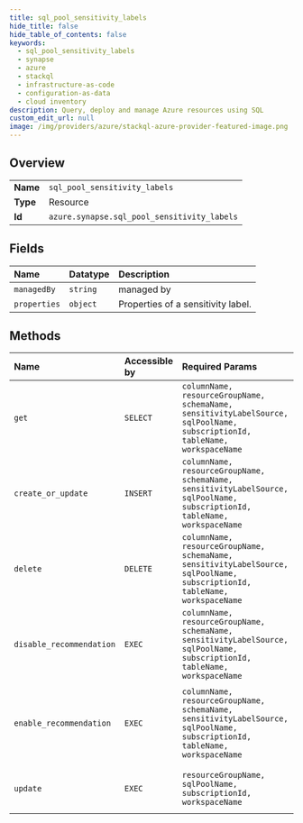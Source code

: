 ```yaml
---
title: sql_pool_sensitivity_labels
hide_title: false
hide_table_of_contents: false
keywords:
  - sql_pool_sensitivity_labels
  - synapse
  - azure    
  - stackql
  - infrastructure-as-code
  - configuration-as-data
  - cloud inventory
description: Query, deploy and manage Azure resources using SQL
custom_edit_url: null
image: /img/providers/azure/stackql-azure-provider-featured-image.png
---
```

  
    

## Overview
<table><tbody>
<tr><td><b>Name</b></td><td><code>sql_pool_sensitivity_labels</code></td></tr>
<tr><td><b>Type</b></td><td>Resource</td></tr>
<tr><td><b>Id</b></td><td><code>azure.synapse.sql_pool_sensitivity_labels</code></td></tr>
</tbody></table>

## Fields
| Name | Datatype | Description |
|:-----|:---------|:------------|
| `managedBy` | `string` | managed by |
| `properties` | `object` | Properties of a sensitivity label. |
## Methods
| Name | Accessible by | Required Params | Description |
|:-----|:--------------|:----------------|:------------|
| `get` | `SELECT` | `columnName, resourceGroupName, schemaName, sensitivityLabelSource, sqlPoolName, subscriptionId, tableName, workspaceName` | Gets the sensitivity label of a given column |
| `create_or_update` | `INSERT` | `columnName, resourceGroupName, schemaName, sensitivityLabelSource, sqlPoolName, subscriptionId, tableName, workspaceName` | Creates or updates the sensitivity label of a given column in a Sql pool |
| `delete` | `DELETE` | `columnName, resourceGroupName, schemaName, sensitivityLabelSource, sqlPoolName, subscriptionId, tableName, workspaceName` | Deletes the sensitivity label of a given column in a Sql pool |
| `disable_recommendation` | `EXEC` | `columnName, resourceGroupName, schemaName, sensitivityLabelSource, sqlPoolName, subscriptionId, tableName, workspaceName` | Disables sensitivity recommendations on a given column |
| `enable_recommendation` | `EXEC` | `columnName, resourceGroupName, schemaName, sensitivityLabelSource, sqlPoolName, subscriptionId, tableName, workspaceName` | Enables sensitivity recommendations on a given column (recommendations are enabled by default on all columns) |
| `update` | `EXEC` | `resourceGroupName, sqlPoolName, subscriptionId, workspaceName` | Update sensitivity labels of a given SQL Pool using an operations batch. |
